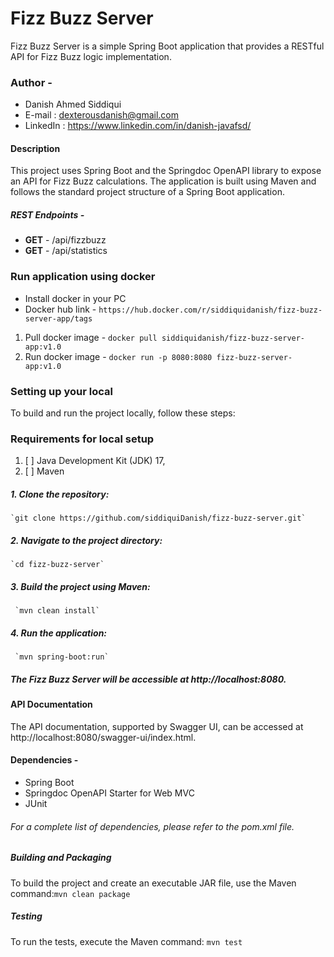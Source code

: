 # **Fizz Buzz Server**
Fizz Buzz Server is a simple Spring Boot application that provides a RESTful API for Fizz Buzz logic implementation.

### **Author -**
* Danish Ahmed Siddiqui
* E-mail : dexterousdanish@gmail.com
* LinkedIn : https://www.linkedin.com/in/danish-javafsd/

#### **Description**
This project uses Spring Boot and the Springdoc OpenAPI library to expose an API for Fizz Buzz calculations. 
The application is built using Maven and follows the standard project structure of a Spring Boot application.

##### REST Endpoints - 
* **GET** - /api/fizzbuzz
* **GET** - /api/statistics

### **Run application using docker**
* Install docker in your PC
* Docker hub link - `https://hub.docker.com/r/siddiquidanish/fizz-buzz-server-app/tags`
1. Pull docker image - `docker pull siddiquidanish/fizz-buzz-server-app:v1.0`
2. Run docker image - `docker run -p 8080:8080 fizz-buzz-server-app:v1.0`

### Setting up your local
To build and run the project locally, follow these steps:
### **Requirements for local setup**
1. [ ] Java Development Kit (JDK) 17,
2. [ ] Maven

##### 1. Clone the repository:
    `git clone https://github.com/siddiquiDanish/fizz-buzz-server.git`
##### 2. Navigate to the project directory:
    `cd fizz-buzz-server`
##### 3. Build the project using Maven:
     `mvn clean install`
##### 4. Run the application:
     `mvn spring-boot:run`

##### The Fizz Buzz Server will be accessible at http://localhost:8080.

#### API Documentation
The API documentation, supported by Swagger UI, 
can be accessed at http://localhost:8080/swagger-ui/index.html.

#### Dependencies - 
* Spring Boot
* Springdoc OpenAPI Starter for Web MVC
* JUnit

###### _For a complete list of dependencies, please refer to the pom.xml file._

##### Building and Packaging
To build the project and create an executable JAR file, 
use the Maven command:`mvn clean package`

##### Testing
To run the tests,
execute the Maven command: `mvn test`
